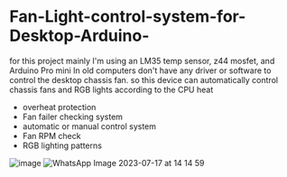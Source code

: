 # Fan-Light-control-system-for-Desktop-Arduino-

for this project mainly I'm using an LM35 temp sensor, z44 mosfet, and Arduino Pro mini
In old computers don't have any driver or software to control the desktop chassis fan.
so this device can automatically control chassis fans and RGB lights according to the CPU heat

 - overheat protection
 - Fan failer checking system
 - automatic or manual control system
 - Fan RPM check
 - RGB lighting patterns


![image](https://github.com/KavinduLakmal2000/Fan-Light-control-system-for-Desktop-Arduino-/assets/87576012/7e7dae3e-e20b-4287-86ee-515322a65c82)
![WhatsApp Image 2023-07-17 at 14 14 59](https://github.com/KavinduLakmal2000/Fan-Light-control-system-for-Desktop-Arduino-/assets/87576012/e97574c4-87c6-4e3e-ab1b-8902ead59ac2)
